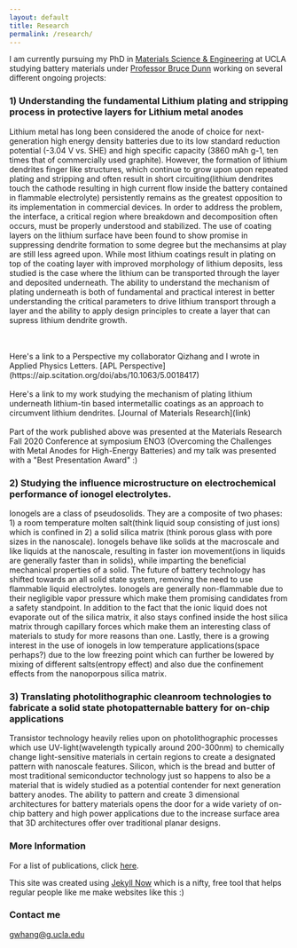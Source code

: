 ```yaml
---
layout: default
title: Research
permalink: /research/
---
```

I am currently pursuing my PhD in [Materials Science & Engineering](https://www.mse.ucla.edu/) at UCLA studying battery materials under [Professor Bruce Dunn](https://scholar.google.com/citations?user=EbwiqDkAAAAJ&hl=en) working on several different ongoing projects:

### 1) Understanding the fundamental Lithium plating and stripping process in protective layers for Lithium metal anodes

Lithium metal has long been considered the anode of choice for next-generation high energy density batteries due to its low standard reduction potential (-3.04 V vs. SHE) and high specific capacity (3860 mAh g-1, ten times that of commercially used graphite). However, the formation of lithium dendrites finger like structures, which continue to grow upon upon repeated plating and stripping and often result in short circuiting(lithium dendrites touch the cathode resulting in high current flow inside the battery contained in flammable electrolyte) persistently remains as the greatest opposition to its implementation in commercial devices. In order to address the problem, the interface, a critical region where breakdown and decomposition often occurs, must be properly understood and stabilized. The use of coating layers on the lithium surface have been found to show promise in suppressing dendrite formation to some degree but the mechansims at play are still less agreed upon. While most lithium coatings result in plating on top of the coating layer with improved morphology of lithium deposits, less studied is the case where the lithium can be transported through the layer and deposited underneath. The ability to understand the mechanism of plating underneath is both of fundamental and practical interest in better understanding the critical parameters to drive lithium transport through a layer and the ability to apply design principles to create a layer that can supress lithium dendrite growth.

<br>
<br> Here's a link to a Perspective my collaborator Qizhang and I wrote in Applied Physics Letters. [APL Perspective](https://aip.scitation.org/doi/abs/10.1063/5.0018417)
<br>
<br> Here's a link to my work studying the mechanism of plating lithium underneath lithium-tin based intermetallic coatings as an approach to circumvent lithium dendrites. [Journal of Materials Research](link)
<br>
<br> Part of the work published above was presented at the Materials Research Fall 2020 Conference at symposium ENO3 (Overcoming the Challenges with Metal Anodes for High-Energy Batteries) and my talk was presented with a "Best Presentation Award" :)

### 2) Studying the influence microstructure on electrochemical performance of ionogel electrolytes. 

Ionogels are a class of pseudosolids. They are a composite of two phases: 1) a room temperature molten salt(think liquid soup consisting of just ions) which is confined in 2) a solid silica matrix (think porous glass with pore sizes in the nanoscale). Ionogels behave like solids at the macroscale and like liquids at the nanoscale, resulting in faster ion movement(ions in liquids are generally faster than in solids), while imparting the beneficial mechanical properties of a solid. The future of battery technology has shifted towards an all solid state system, removing the need to use flammable liquid electrolytes. Ionogels are generally non-flammable due to their negligible vapor pressure which make them promising candidates from a safety standpoint. In addition to the fact that the ionic liquid does not evaporate out of the silica matrix, it also stays confined inside the host silica matrix through capillary forces which make them an interesting class of materials to study for more reasons than one. Lastly, there is a growing interest in the use of ionogels in low temperature applications(space perhaps?) due to the low freezing point which can further be lowered by mixing of different salts(entropy effect) and also due the confinement effects from the nanoporpous silica matrix.

### 3) Translating photolithographic cleanroom technologies to fabricate a solid state photopatternable battery for on-chip applications

Transistor technology heavily relies upon on photolithographic processes which use UV-light(wavelength typically around 200-300nm) to chemically change light-sensitive materials in certain regions to create a designated pattern with nanoscale features. Silicon, which is the bread and butter of most traditional semiconductor technology just so happens to also be a material that is widely studied as a potential contender for next generation battery anodes. The ability to pattern and create 3 dimensional architectures for battery materials opens the door for a wide variety of on-chip battery and high power applications due to the increase surface area that 3D architectures offer over traditional planar designs.


### More Information
For a list of publications, click [here](https://scholar.google.com/citations?user=wPIyh4QAAAAJ&hl=en).


This site was created using [Jekyll Now](http://www.jekyllnow.com/) which is a nifty, free tool that helps regular people like me make websites like this :)

### Contact me

[gwhang@g.ucla.edu](mailto:gwhang@g.ucla.edu)
